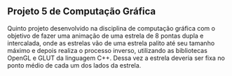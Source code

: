 ## **Projeto 5 de Computação Gráfica**

Quinto projeto desenvolvido na disciplina de computação gráfica com o objetivo de fazer uma animação de uma estrela de 8 pontas dupla e intercalada, onde as estrelas vão de uma estrela palito até seu tamanho máximo e depois realiza o processo inverso,  utilizando as bibliotecas OpenGL e GLUT da linguagem C++. Dessa vez a estrela deveria ser fixa no ponto médio de cada um dos lados da estrela.

